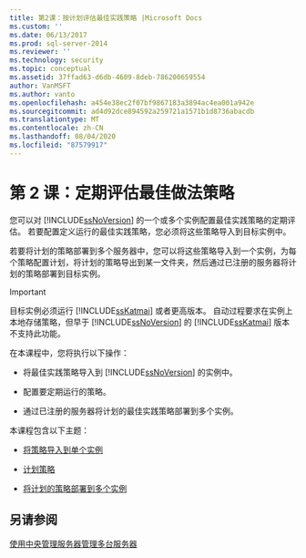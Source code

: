 ```yaml
---
title: 第2课：按计划评估最佳实践策略 |Microsoft Docs
ms.custom: ''
ms.date: 06/13/2017
ms.prod: sql-server-2014
ms.reviewer: ''
ms.technology: security
ms.topic: conceptual
ms.assetid: 37ffad63-d6db-4609-8deb-786200659554
author: VanMSFT
ms.author: vanto
ms.openlocfilehash: a454e38ec2f07bf9867183a3894ac4ea001a942e
ms.sourcegitcommit: ad4d92dce894592a259721a1571b1d8736abacdb
ms.translationtype: MT
ms.contentlocale: zh-CN
ms.lasthandoff: 08/04/2020
ms.locfileid: "87579917"
---
```

# <a name="lesson-2-evaluate-best-practices-policies-on-a-scheduled-basis"></a>第 2 课：定期评估最佳做法策略
  您可以对 [!INCLUDE[ssNoVersion](../includes/ssnoversion-md.md)] 的一个或多个实例配置最佳实践策略的定期评估。 若要配置定义运行的最佳实践策略，您必须将这些策略导入到目标实例中。  
  
 若要将计划的策略部署到多个服务器中，您可以将这些策略导入到一个实例，为每个策略配置计划，将计划的策略导出到某一文件夹，然后通过已注册的服务器将计划的策略部署到目标实例。  
  
> [!IMPORTANT]  
>  目标实例必须运行 [!INCLUDE[ssKatmai](../includes/sskatmai-md.md)] 或者更高版本。 自动过程要求在实例上本地存储策略，但早于 [!INCLUDE[ssNoVersion](../includes/ssnoversion-md.md)] 的 [!INCLUDE[ssKatmai](../includes/sskatmai-md.md)] 版本不支持此功能。  
  
 在本课程中，您将执行以下操作：  
  
-   将最佳实践策略导入到 [!INCLUDE[ssNoVersion](../includes/ssnoversion-md.md)] 的实例中。  
  
-   配置要定期运行的策略。  
  
-   通过已注册的服务器将计划的最佳实践策略部署到多个实例。  
  
 本课程包含以下主题：  
  
-   [将策略导入到单个实例](../../2014/tutorials/import-the-policies-to-a-single-instance.md)  
  
-   [计划策略](../../2014/tutorials/schedule-the-policies.md)  
  
-   [将计划的策略部署到多个实例](../../2014/tutorials/deploy-scheduled-policies-to-multiple-instances.md)  
  
## <a name="see-also"></a>另请参阅  
 [使用中央管理服务器管理多台服务器](../relational-databases/administer-multiple-servers-using-central-management-servers.md)  
  
  
